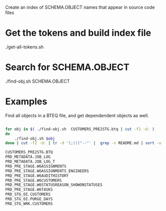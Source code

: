 
Create an index of SCHEMA.OBJECT names that appear in source code files

# Get the tokens and build index file

./get-all-tokens.sh

# Search for SCHEMA.OBJECT

./find-obj.sh SCHEMA.OBJECT

# Examples


Find all objects in a BTEQ	file, and get dependendent objects as well.

```bash

for obj in $( ./find-obj.sh  CUSTOMERS_PRE2STG.btq | cut -f2 -d: )
do
	./find-obj.sh $obj
done | cut -f2 -d: | tr -d '[;()]"--"' |  grep -v README.md | sort -u

CUSTOMERS_PRE2STG.BTQ
PRD_METADATA.JOB_LOG
PRD_METADATA.JOB_LOG_T
PRD_PRE_STAGE.W6ASSIGNMENTS
PRD_PRE_STAGE.W6ASSIGNMENTS_ENGINEERS
PRD_PRE_STAGE.W6AUDITHISTORY
PRD_PRE_STAGE.W6CUSTOMERS
PRD_PRE_STAGE.W6STATUSREASON_SHOWONSTATUSES
PRD_PRE_STAGE.W6TASKS
PRD_STG_OI.CUSTOMERS
PRD_STG_OI.PURGE_DAYS
PRD_STG_WRK.CUSTOMERS

```


